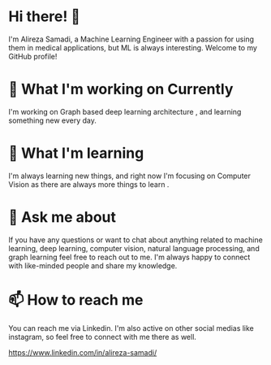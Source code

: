 # Hi there! 👋
I'm Alireza Samadi, a Machine Learning Engineer with a passion for using them in medical applications, but ML is always interesting. 
Welcome to my GitHub profile!  
# 🔭 What I'm working on Currently
I'm working on Graph based deep learning architecture  , and learning something new every day.  
# 🌱 What I'm learning
I'm always learning new things, and right now I'm focusing on Computer Vision as there are always more things to learn .
# 💬 Ask me about
If you have any questions or want to chat about anything related to machine learning, deep learning, computer vision, natural language processing, and graph learning feel free to reach out to me.
I'm always happy to connect with like-minded people and share my knowledge.  
# 📫 How to reach me
You can reach me via Linkedin. I'm also active on other social medias like instagram, so feel free to connect with me there as well.

https://www.linkedin.com/in/alireza-samadi/
